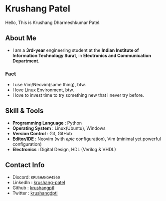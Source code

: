 # Krushang Patel

Hello, This is Krushang Dharmeshkumar Patel.

## About Me

- I am a **3rd-year** engineering student at the **Indian Institute of Information Technology Surat**, in **Electronics and Communication Department**.

### Fact

- I use Vim/Neovim(same thing), btw.
- I love Linux Environment, btw.
- I love to invest time to try something new that i never try before.

## Skill & Tools

- **Programming Language** : Python
- **Operating System** : Linux(Ubuntu), Windows
- **Version Control** : Git, GitHub
- **Editor/IDE** : Neovim (with _epic_ configuration), Vim (minimal yet powerful configuration)
- **Electronics** : Digital Design, HDL (Verilog & VHDL)

## Contact Info

- Discord: `KRUSHANG#4560`
- LinkedIn : [krushang-patel](www.linkedin.com/in/krushang-patel-099668233)
- Github : [krushangptl](https://github.com/krushangptl)
- Twitter : [krushangdptl](https://x.com/krushangdptl)
